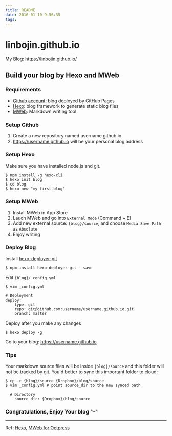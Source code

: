 ```yaml
---
title: README
date: 2016-01-10 9:56:35
tags:
---
```


# linbojin.github.io
My Blog: https://linbojin.github.io/

## Build your blog by Hexo and MWeb

### Requirements
* [Github account](https://github.com/): blog deployed by GitHub Pages
* [Hexo](https://hexo.io/): blog framework to generate static blog files
* [MWeb](http://www.mweb.im/): Markdown writing tool

### Setup Github
1. Create a new repository named username.github.io
2. https://username.github.io will be your personal blog address

### Setup Hexo
Make sure you have installed node.js and git.

```
$ npm install -g hexo-cli
$ hexo init blog    
$ cd blog
$ hexo new "my first blog"
```

### Setup MWeb
1. Install MWeb in App Store
2. Lauch MWeb and go into `External Mode` (Command + E)
3. Add new external source: `{blog}/source`, and choose `Media Save Path` as `Absolute` 
4. Enjoy writing

### Deploy Blog
Install [hexo-deployer-git](https://github.com/hexojs/hexo-deployer-git)

```
$ npm install hexo-deployer-git --save
```

Edit `{blog}/_config.yml`

```
$ vim _config.yml

# Deployment
deploy:
	type: git
	repo: git@github.com:username/username.github.io.git
	branch: master
```
Deploy after you make any changes

```
$ hexo deploy -g
```

Go to your blog: https://username.github.io

### Tips
Your markdown source files will be inside `{blog}/source` and this folder will not be tracked by git. You'd better to sync this important folder to cloud:

```
$ cp -r {blog}/source {Dropbox}/blog/source
$ vim _config.yml # point source_dir to the new synced path  

  # Directory
    source_dir: {Dropbox}/blog/source
```

### Congratulations, Enjoy Your blog ^-^



---------------------------
Ref: [Hexo](https://hexo.io/docs/index.html), [MWeb for Octpress](http://zh.mweb.im/mweb-1.4-add-floder-octpress-support.html) 

